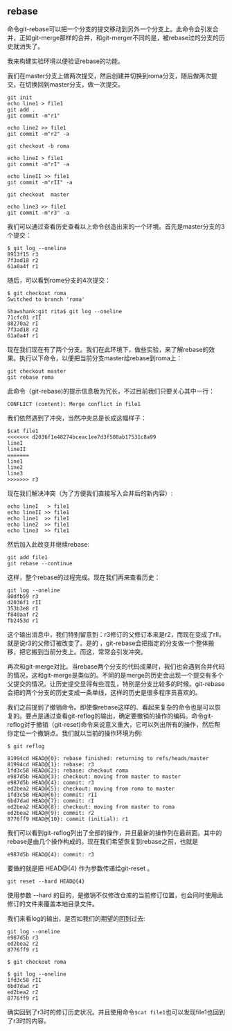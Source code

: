 ## rebase 

命令git-rebase可以把一个分支的提交移动到另外一个分支上。此命令会引发合并，正如git-merge那样的合并，和git-merger不同的是，被rebase过的分支的历史就消失了。

我来构建实验环境以便验证rebase的功能。

我们在master分支上做两次提交，然后创建并切换到roma分支，随后做两次提交，在切换回到master分支，做一次提交。

    git init 
    echo line1 > file1
    git add .
    git commit -m"r1"

	echo line2 >> file1
    git commit -m"r2" -a
    
    git checkout -b roma

    echo lineI > file1
    git commit -m"rI" -a

	echo lineII >> file1
    git commit -m"rII" -a

	git checkout  master

	echo line3 >> file1
    git commit -m"r3" -a

我们可以通过查看历史查看以上命令创造出来的一个环境。首先是master分支的3个提交：

    $ git log --oneline
    8913f15 r3
    7f3ad18 r2
    61a0a4f r1

随后，可以看到rome分支的4次提交：

    $ git checkout roma
    Switched to branch 'roma'
    
    Shawshank:git rita$ git log --oneline
    71cfc01 rII
    88270a2 rI
    7f3ad18 r2
    61a0a4f r1

现在我们现在有了两个分支。我们在此环境下，做些实验，来了解rebase的效果。执行以下命令，以便把当前分支master给rebase到roma上：

    git checkout master
    git rebase roma

此命令（git-rebase)的提示信息极为冗长，不过目前我们只要关心其中一行：

    CONFLICT (content): Merge conflict in file1

我们依然遇到了冲突，当然冲突总是长成这幅样子：

    $cat file1
    <<<<<<< d2036f1e48274bceac1ee7d3f508ab17531c8a99
    lineI
    lineII
    =======
    line1
    line2
    line3
    >>>>>>> r3

现在我们解决冲突（为了方便我们直接写入合并后的新内容）:

    echo lineI   > file1
    echo lineII >> file1
    echo line1  >> file1
    echo line2  >> file1 
    echo line3  >> file1

然后加入此改变并继续rebase:

    git add file1
    git rebase --continue
    

这样，整个rebase的过程完成。现在我们再来查看历史：

    git log --oneline
    80dfb59 r3
    d2036f1 rII
    353b3e8 rI
    f840aaf r2
    fb2453d r1

这个输出消息中，我们特别留意到：r3修订的父修订本来是r2，而现在变成了rII。就是说r3的父修订被改变了。是的 ，git-rebase会把指定的分支做一个整体搬移，把它搬到当前分支上。而这，常常会引发冲突。

再次和git-merge对比。当rebase两个分支的代码成果时，我们也会遇到合并代码的情况，这和git-merge是类似的。不同的是merge的历史会出现一个提交有多个父提交的情况，让历史提交显得有些混乱，特别是分支比较多的时候。git-rebase会把的两个分支的历史变成一条单线，这样的历史是很多程序员喜欢的。

我们之前提到了撤销命令。即使像rebase这样的、看起来复杂的命令也是可以恢复的。要点是通过查看git-reflog的输出，确定要撤销的操作的编码。命令git-reflog对于撤销（git-reset)命令来说意义重大，它可以列出所有的操作，然后帮你定位一个撤销点。我们就以当前的操作环境为例:

    $ git reflog

    81994cd HEAD@{0}: rebase finished: returning to refs/heads/master
    81994cd HEAD@{1}: rebase: r3
    1fd3c58 HEAD@{2}: rebase: checkout roma
    e987d5b HEAD@{3}: checkout: moving from master to master
    e987d5b HEAD@{4}: commit: r3
    ed2bea2 HEAD@{5}: checkout: moving from roma to master
    1fd3c58 HEAD@{6}: commit: rII
    6bd7dad HEAD@{7}: commit: rI
    ed2bea2 HEAD@{8}: checkout: moving from master to roma
    ed2bea2 HEAD@{9}: commit: r2
    8776ff9 HEAD@{10}: commit (initial): r1

我们可以看到git-reflog列出了全部的操作，并且最新的操作列在最前面。其中的rebase是由几个操作构成的。现在我们希望恢复到rebase之前，也就是 

    e987d5b HEAD@{4}: commit: r3

要做的就是把 HEAD@{4} 作为参数传递给git-reset 。

    git reset --hard HEAD@{4}

使用参数 --hard 的目的，是撤销不仅修改仓库的当前修订位置，也会同时使用此修订的文件来覆盖本地目录文件。

我们来看log的输出，是否如我们的期望的回到过去:

    git log --oneline
    e987d5b r3
    ed2bea2 r2
    8776ff9 r1
    
    $ git checkout roma
    
    $ git log --oneline
    1fd3c58 rII
    6bd7dad rI
    ed2bea2 r2
    8776ff9 r1

确实回到了r3时的修订历史状况。并且使用命令`$cat file1`也可以发现file1也回到了r3时的内容。

